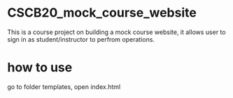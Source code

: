 # CSCB20_mock_course_website

This is a course project on building a mock course website, it allows user to sign in as student/instructor to perfrom operations.

# how to use
go to folder templates, open index.html
